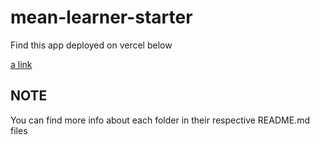 # mean-learner-starter

Find this app deployed on vercel below

[a link](https://mean-starter.arthiaw.com/)


## NOTE
You can find more info about each folder in their respective README.md files
